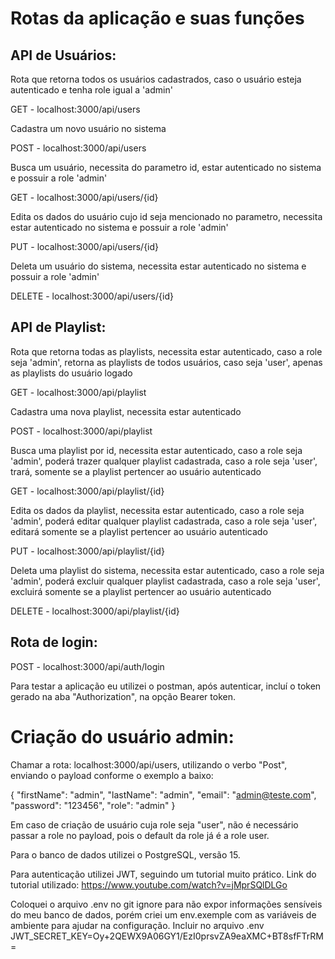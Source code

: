 <h1>Rotas da aplicação e suas funções</h1>

<h2>API de Usuários:</h2>

<p>Rota que retorna todos os usuários cadastrados, caso o usuário esteja autenticado e tenha role igual a 'admin'</p>  
<p>GET - localhost:3000/api/users</p>
<p>Cadastra um novo usuário no sistema</p>  
<p>POST - localhost:3000/api/users</p> 
<p>Busca um usuário, necessita do parametro id, estar autenticado no sistema e possuir a role 'admin'</p>  
<p>GET - localhost:3000/api/users/{id}</p>
<p>Edita os dados do usuário cujo id seja mencionado no parametro, necessita estar autenticado no sistema e possuir a role 'admin'</p>   
<p>PUT - localhost:3000/api/users/{id}</p>
<p>Deleta um usuário do sistema, necessita estar autenticado no sistema e possuir a role 'admin'</p>   
<p>DELETE - localhost:3000/api/users/{id}</p> 

<h2>API de Playlist:</h2>

<p>Rota que retorna todas as playlists, necessita estar autenticado, caso a role seja 'admin', retorna as playlists de todos usuários, caso seja 'user', apenas as playlists do usuário logado</p>  
<p>GET - localhost:3000/api/playlist</p>
<p>Cadastra uma nova playlist, necessita estar autenticado</p>  
<p>POST - localhost:3000/api/playlist</p> 
<p>Busca uma playlist por id, necessita estar autenticado, caso a role seja 'admin', poderá trazer qualquer playlist cadastrada, caso a role seja 'user', trará, somente se a playlist pertencer ao usuário autenticado</p>  
<p>GET - localhost:3000/api/playlist/{id}</p>
<p>Edita os dados da playlist, necessita estar autenticado, caso a role seja 'admin', poderá editar qualquer playlist cadastrada, caso a role seja 'user', editará somente se a playlist pertencer ao usuário autenticado</p>   
<p>PUT - localhost:3000/api/playlist/{id}</p>
<p>Deleta uma playlist do sistema, necessita estar autenticado, caso a role seja 'admin', poderá excluir qualquer playlist cadastrada, caso a role seja 'user', excluirá somente se a playlist pertencer ao usuário autenticado</p>   
<p>DELETE - localhost:3000/api/playlist/{id}</p> 

<h2>Rota de login:</h2>

POST - localhost:3000/api/auth/login

Para testar a aplicação eu utilizei o postman, após autenticar, incluí o token gerado na aba "Authorization", na opção Bearer token.

<h1>Criação do usuário admin:</h2>
Chamar a rota: localhost:3000/api/users, utilizando o verbo "Post", enviando o payload conforme o exemplo a baixo:

{
    "firstName": "admin",
    "lastName": "admin",
    "email": "admin@teste.com",
    "password": "123456",
    "role": "admin"
}

Em caso de criação de usuário cuja role seja "user", não é necessário passar a role no payload, pois o default da role já é a role user.

Para o banco de dados utilizei o PostgreSQL, versão 15. 

Para autenticação utilizei JWT, seguindo um tutorial muito prático. Link do tutorial utilizado:
 https://www.youtube.com/watch?v=jMprSQlDLGo

Coloquei o arquivo .env no git ignore para não expor informações sensíveis do meu banco de dados, porém criei um env.exemple com as variáveis de ambiente para ajudar na configuração.
Incluir no arquivo .env
JWT_SECRET_KEY=Oy+2QEWX9A06GY1/EzI0prsvZA9eaXMC+BT8sfFTrRM=